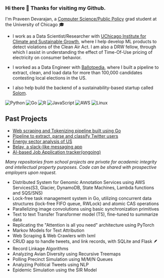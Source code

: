 ### Hi there 👋 Thanks for visiting my Github.

<!--
**pravchand/pravchand** is a ✨ _special_ ✨ repository because its `README.md` (this file) appears on your GitHub profile.


-->
I'm Praveen Devarajan, a [Computer Science/Public Policy](https://capp.uchicago.edu/) grad student at the University of Chicago 🎓

- I work as a Data Scientist/Researcher with [UChicago Institute for Climate and Sustainable Growth](https://climate.uchicago.edu/), where I help develop ML products to detect violations of the Clean Air Act. I am also a DRW fellow, through which I assist in understanding the effect of Time-Of-Use pricing of electricity on consumer behavior.

- I worked as a Data Engineer with [Ballotpedia](https://ballotpedia.org/), where I built a pipeline to extract, clean, and load data for more than 100,000 candidates contesting local elections in the US.

- I also help build the backend of a sustainability-based startup called [Solom](https://solom.earth).


![Python](https://img.shields.io/badge/Code-Python-informational?style=flat&logo=python&color=3776AB)
![Go](https://img.shields.io/badge/Code-Go-informational?style=flat&logo=go&color=00ADD8)
![R](https://img.shields.io/badge/Code-R-informational?style=flat&logo=r&color=276DC3)
![JavaScript](https://img.shields.io/badge/Code-JavaScript-informational?style=flat&logo=javascript&color=F7DF1E)
![AWS](https://img.shields.io/badge/Cloud-AWS-informational?style=flat&logo=amazon-aws&color=232F3E)
![Linux](https://img.shields.io/badge/System-Linux-informational?style=flat&logo=linux&color=FCC624)

## Past Projects

- [Web scraping and Tokenizing pipeline built using Go](https://github.com/pravchand/web_scraping_Go)
- [Pipeline to extract, parse and classify Twitter users](https://github.com/Energy-Lab-Pollution/twitter_search)
- [Energy sector analysis of US](https://github.com/pravchand/energy_project)
- [Belay, a slack-like messaging app](https://github.com/pravchand/belay)
- [AI-based Job Application tracker(ongoing)](https://github.com/pravchand/drona)
 
_Many repositories from school projects are private for academic integrity and intellectual property purposes. Code can be shared with prospective employers upon request._

- Distributed System for Genomic Annotation Services using AWS Services(S3, Glacier, DynamoDB, State Machines, Lambda functions and SQS/SNS)
- Lock-free task management system in Go, utilizing concurrent data structures (lock-free FIFO queue, RWLock) and atomic CAS operations
- Parallelizing image convolutions using basic synchronization primitives
- Text to text Transfer Transformer model (T5), fine-tuned to summarize data
- Replicating the "Attention is all you need" architecture using PyTorch
- Markov Models for Text Attribution
- Web Scraping & Web Crawlers with lxml
- CRUD app to handle tweets, and link records, with SQLite and Flask 🪶
- Record Linkage Algorithms
- Analyzing Avian Diversity using Recursive Treemaps
- Polling Precinct Simulation using M/M/N Queues
- Analyzing Political Tweets using NLP
- Epidemic Simulation using the SIR Model
